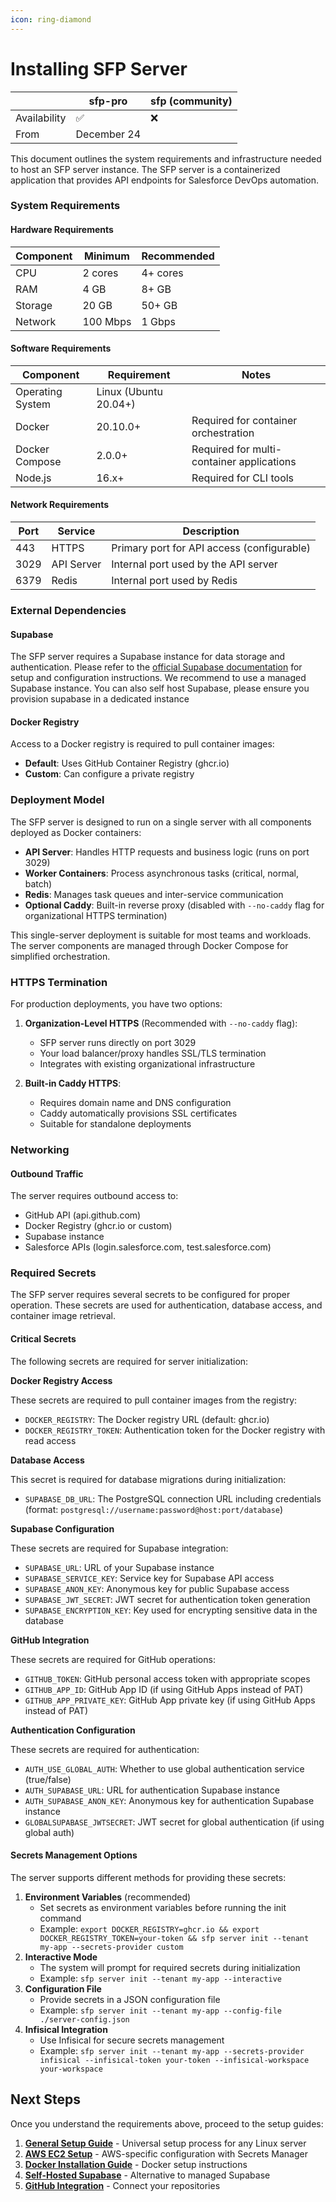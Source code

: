 ```yaml
---
icon: ring-diamond
---
```


# Installing SFP Server

|              | sfp-pro     | sfp (community) |
| ------------ | ----------- | --------------- |
| Availability | ✅           | ❌               |
| From         | December 24 |                 |

This document outlines the system requirements and infrastructure needed to host an SFP server instance. The SFP server is a containerized application that provides API endpoints for Salesforce DevOps automation.

### System Requirements

#### Hardware Requirements

| Component | Minimum  | Recommended |
| --------- | -------- | ----------- |
| CPU       | 2 cores  | 4+ cores    |
| RAM       | 4 GB     | 8+ GB       |
| Storage   | 20 GB    | 50+ GB      |
| Network   | 100 Mbps | 1 Gbps      |

#### Software Requirements

| Component        | Requirement           | Notes                                     |
| ---------------- | --------------------- | ----------------------------------------- |
| Operating System | Linux (Ubuntu 20.04+) |                                           |
| Docker           | 20.10.0+              | Required for container orchestration      |
| Docker Compose   | 2.0.0+                | Required for multi-container applications |
| Node.js          | 16.x+                 | Required for CLI tools                    |

#### Network Requirements

| Port | Service    | Description                                |
| ---- | ---------- | ------------------------------------------ |
| 443  | HTTPS      | Primary port for API access (configurable) |
| 3029 | API Server | Internal port used by the API server       |
| 6379 | Redis      | Internal port used by Redis                |

### External Dependencies

#### Supabase

The SFP server requires a Supabase instance for data storage and authentication. Please refer to the [official Supabase documentation](https://supabase.com/docs) for setup and configuration instructions. We recommend to use a managed Supabase instance. You can also self host Supabase, please ensure you provision supabase in a dedicated instance

#### Docker Registry

Access to a Docker registry is required to pull container images:

* **Default**: Uses GitHub Container Registry (ghcr.io)
* **Custom**: Can configure a private registry

### Deployment Model

The SFP server is designed to run on a single server with all components deployed as Docker containers:

* **API Server**: Handles HTTP requests and business logic (runs on port 3029)
* **Worker Containers**: Process asynchronous tasks (critical, normal, batch)
* **Redis**: Manages task queues and inter-service communication
* **Optional Caddy**: Built-in reverse proxy (disabled with `--no-caddy` flag for organizational HTTPS termination)

This single-server deployment is suitable for most teams and workloads. The server components are managed through Docker Compose for simplified orchestration.

### HTTPS Termination

For production deployments, you have two options:

1. **Organization-Level HTTPS** (Recommended with `--no-caddy` flag):
   * SFP server runs directly on port 3029
   * Your load balancer/proxy handles SSL/TLS termination
   * Integrates with existing organizational infrastructure

2. **Built-in Caddy HTTPS**:
   * Requires domain name and DNS configuration
   * Caddy automatically provisions SSL certificates
   * Suitable for standalone deployments

### Networking

#### Outbound Traffic

The server requires outbound access to:

* GitHub API (api.github.com)
* Docker Registry (ghcr.io or custom)
* Supabase instance
* Salesforce APIs (login.salesforce.com, test.salesforce.com)

### Required Secrets

The SFP server requires several secrets to be configured for proper operation. These secrets are used for authentication, database access, and container image retrieval.

#### Critical Secrets

The following secrets are required for server initialization:

**Docker Registry Access**

These secrets are required to pull container images from the registry:

* `DOCKER_REGISTRY`: The Docker registry URL (default: ghcr.io)
* `DOCKER_REGISTRY_TOKEN`: Authentication token for the Docker registry with read access

**Database Access**

This secret is required for database migrations during initialization:

* `SUPABASE_DB_URL`: The PostgreSQL connection URL including credentials (format: `postgresql://username:password@host:port/database`)

**Supabase Configuration**

These secrets are required for Supabase integration:

* `SUPABASE_URL`: URL of your Supabase instance
* `SUPABASE_SERVICE_KEY`: Service key for Supabase API access
* `SUPABASE_ANON_KEY`: Anonymous key for public Supabase access
* `SUPABASE_JWT_SECRET`: JWT secret for authentication token generation
* `SUPABASE_ENCRYPTION_KEY`: Key used for encrypting sensitive data in the database

**GitHub Integration**

These secrets are required for GitHub operations:

* `GITHUB_TOKEN`: GitHub personal access token with appropriate scopes
* `GITHUB_APP_ID`: GitHub App ID (if using GitHub Apps instead of PAT)
* `GITHUB_APP_PRIVATE_KEY`: GitHub App private key (if using GitHub Apps instead of PAT)

**Authentication Configuration**

These secrets are required for authentication:

* `AUTH_USE_GLOBAL_AUTH`: Whether to use global authentication service (true/false)
* `AUTH_SUPABASE_URL`: URL for authentication Supabase instance
* `AUTH_SUPABASE_ANON_KEY`: Anonymous key for authentication Supabase instance
* `GLOBALSUPABASE_JWTSECRET`: JWT secret for global authentication (if using global auth)

#### Secrets Management Options

The server supports different methods for providing these secrets:

1. **Environment Variables** (recommended)
   * Set secrets as environment variables before running the init command
   * Example: `export DOCKER_REGISTRY=ghcr.io && export DOCKER_REGISTRY_TOKEN=your-token && sfp server init --tenant my-app --secrets-provider custom`
2. **Interactive Mode**
   * The system will prompt for required secrets during initialization
   * Example: `sfp server init --tenant my-app --interactive`
3. **Configuration File**
   * Provide secrets in a JSON configuration file
   * Example: `sfp server init --tenant my-app --config-file ./server-config.json`
4. **Infisical Integration**
   * Use Infisical for secure secrets management
   * Example: `sfp server init --tenant my-app --secrets-provider infisical --infisical-token your-token --infisical-workspace your-workspace`

## Next Steps

Once you understand the requirements above, proceed to the setup guides:

1. **[General Setup Guide](setting-up-sfp-server/)** - Universal setup process for any Linux server
2. **[AWS EC2 Setup](setting-up-sfp-server/setting-up-sfp-server-on-ec2.md)** - AWS-specific configuration with Secrets Manager
3. **[Docker Installation Guide](docker-installation.md)** - Docker setup instructions  
4. **[Self-Hosted Supabase](self-hosted-supabase-configuration.md)** - Alternative to managed Supabase
5. **[GitHub Integration](connecting-github-as-a-ci-cd-provider.md)** - Connect your repositories
